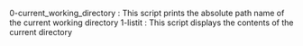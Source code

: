 0-current_working_directory : This script prints the absolute path name of the current working directory
1-listit : This script displays the contents of the current directory
